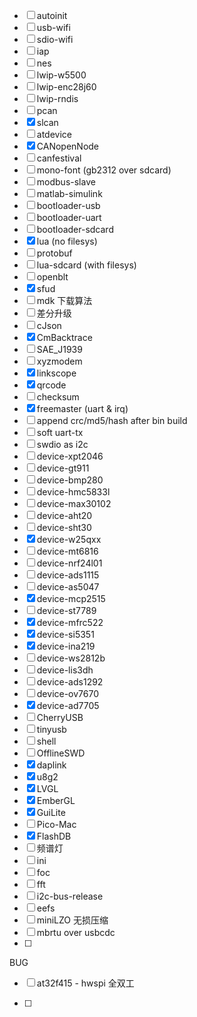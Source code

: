 * [ ] autoinit
* [ ] usb-wifi
* [ ] sdio-wifi
* [ ] iap
* [ ] nes
* [ ] lwip-w5500
* [ ] lwip-enc28j60
* [ ] lwip-rndis
* [ ] pcan
* [x] slcan
* [ ] atdevice
* [x] CANopenNode
* [ ] canfestival
* [ ] mono-font (gb2312 over sdcard)
* [ ] modbus-slave
* [ ] matlab-simulink
* [ ] bootloader-usb
* [ ] bootloader-uart
* [ ] bootloader-sdcard
* [x] lua (no filesys)
* [ ] protobuf
* [ ] lua-sdcard (with filesys)
* [ ] openblt
* [x] sfud
* [ ] mdk 下载算法
* [ ] 差分升级
* [ ] cJson
* [x] CmBacktrace
* [ ] SAE_J1939
* [ ] xyzmodem
* [x] linkscope
* [x] qrcode
* [ ] checksum
* [x] freemaster (uart & irq)
* [ ] append crc/md5/hash after bin build
* [ ] soft uart-tx
* [ ] swdio as i2c
* [ ] device-xpt2046
* [ ] device-gt911
* [ ] device-bmp280
* [ ] device-hmc5833l
* [ ] device-max30102
* [ ] device-aht20
* [ ] device-sht30
* [x] device-w25qxx
* [ ] device-mt6816
* [ ] device-nrf24l01
* [ ] device-ads1115
* [ ] device-as5047
* [x] device-mcp2515
* [ ] device-st7789
* [x] device-mfrc522
* [x] device-si5351
* [x] device-ina219
* [ ] device-ws2812b
* [ ] device-lis3dh
* [ ] device-ads1292
* [ ] device-ov7670
* [x] device-ad7705 
* [ ] CherryUSB
* [ ] tinyusb
* [ ] shell
* [ ] OfflineSWD
* [x] daplink
* [x] u8g2
* [x] LVGL
* [x] EmberGL
* [x] GuiLite
* [ ] Pico-Mac
* [x] FlashDB
* [ ] 频谱灯
* [ ] ini
* [ ] foc
* [ ] fft
* [ ] i2c-bus-release
* [ ] eefs
* [ ] miniLZO 无损压缩
* [ ] mbrtu over usbcdc
* [ ] 



BUG

* [ ] at32f415 - hwspi 全双工

* [ ] 

  

